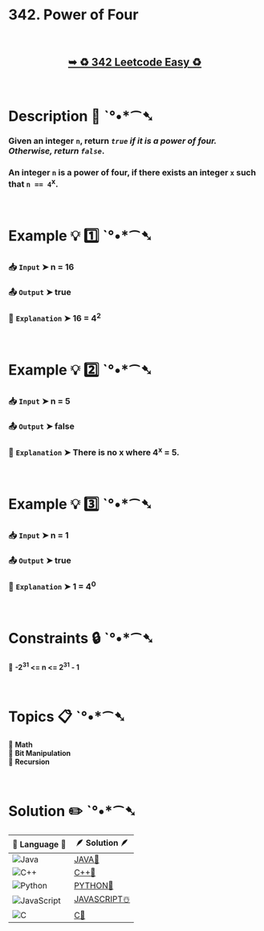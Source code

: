 # 342. Power of Four

</br>

<h2 align="center"> 

<a href="https://leetcode.com/problems/power-of-four/description/"><strong>➥ ♻️ 342 Leetcode Easy ♻️ </strong></a>
</h2>

</br>

# Description 📜 ˋ°•*⁀➷

### Given an integer `n`, return *`true` if it is a power of four. Otherwise, return `false`*.

### An integer `n` is a power of four, if there exists an integer `x` such that `n == 4`<sup>x</sup>.

</br>

# Example 💡 1️⃣ ˋ°•*⁀➷

  ### 📥 `Input`  ➤ n = 16

  ### 📤 `Output`  ➤ true

  ### 🔦 `Explanation`  ➤ 16 = 4<sup>2</sup>

</br>

# Example 💡 2️⃣ ˋ°•*⁀➷

  ### 📥 `Input` ➤ n = 5

  ### 📤 `Output`  ➤ false

  ### 🔦 `Explanation` ➤ There is no x where 4<sup>x</sup> = 5.


</br>

# Example 💡 3️⃣ ˋ°•*⁀➷

  ### 📥 `Input` ➤ n = 1

  ### 📤 `Output`  ➤ true

  ### 🔦 `Explanation`  ➤ 1 = 4<sup>0</sup>

</br>

# Constraints 🔒 ˋ°•*⁀➷

🔹 **-2<sup>31</sup> <= n <= 2<sup>31</sup> - 1** </br>

</br>

# Topics 📋 ˋ°•*⁀➷

🔸 **Math**  </br>
🔸 **Bit Manipulation**  </br>
🔸 **Recursion**  </br>

</br>

# Solution ✏️ ˋ°•*⁀➷

| 📒 Language 📒  | 🪶 Solution 🪶 |
| ------------- | ------------- |
|  ![Java](https://img.shields.io/badge/java-%23ED8B00.svg?style=for-the-badge&logo=openjdk&logoColor=white)  | [JAVA🍁]() |
|  ![C++](https://img.shields.io/badge/c++-%2300599C.svg?style=for-the-badge&logo=c%2B%2B&logoColor=white)  | [C++🎲]()  |
|  ![Python](https://img.shields.io/badge/python-3670A0?style=for-the-badge&logo=python&logoColor=ffdd54)    | [PYTHON🍰]() |
| ![JavaScript](https://img.shields.io/badge/javascript-%23323330.svg?style=for-the-badge&logo=javascript&logoColor=%23F7DF1E)   | [JAVASCRIPT☃️]() |
|   ![C](https://img.shields.io/badge/c-%2300599C.svg?style=for-the-badge&logo=c&logoColor=white)   | [C💖]()  |

